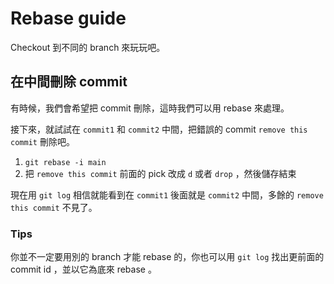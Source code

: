 # Rebase guide

Checkout 到不同的 branch 來玩玩吧。

## 在中間刪除 commit

有時候，我們會希望把 commit 刪除，這時我們可以用 rebase 來處理。

接下來，就試試在 `commit1` 和 `commit2` 中間，把錯誤的 commit `remove this commit` 刪除吧。

1. `git rebase -i main`
2. 把 `remove this commit` 前面的 pick 改成 `d` 或者 `drop` ，然後儲存結束

現在用 `git log` 相信就能看到在 `commit1` 後面就是 `commit2` 中間，多餘的 `remove this commit` 不見了。

### Tips

你並不一定要用別的 branch 才能 rebase 的，你也可以用 `git log` 找出更前面的 commit id ，並以它為底來 rebase 。
